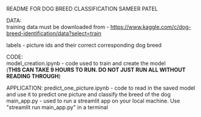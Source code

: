 README FOR DOG BREED CLASSIFICATION 
SAMEER PATEL

DATA:        
training data must be downloaded from - 
https://www.kaggle.com/c/dog-breed-identification/data?select=train

labels - picture ids and their correct corresponding dog breed 

CODE:   
model_creation.ipynb - code used to train and create the model   
(**THIS CAN TAKE 9 HOURS TO RUN. DO NOT JUST RUN ALL WITHOUT READING THROUGH**)

APPLICATION:
predict_one_picture.ipynb - code to read in the saved model and use it to predict one picture and classify the breed of the dog
main_app.py - used to run a streamlit app on your local machine. Use "streamlit run main_app.py" in a terminal